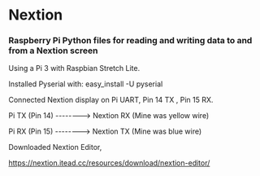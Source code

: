 # Nextion
### Raspberry Pi Python files for reading and writing data  to and from a Nextion screen

Using a Pi 3 with Raspbian Stretch Lite.

Installed Pyserial with:
easy_install -U pyserial

Connected Nextion display on Pi UART, Pin 14 TX , Pin 15 RX.

Pi TX (Pin 14) --------> Nextion RX (Mine was yellow wire)

Pi RX (Pin 15) --------> Nextion TX (Mine was blue wire)

Downloaded Nextion Editor,

https://nextion.itead.cc/resources/download/nextion-editor/

